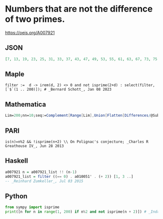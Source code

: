 # Numbers that are not the difference of two primes\.
https://oeis.org/A007921
## JSON
```JSON
[7, 13, 19, 23, 25, 31, 33, 37, 43, 47, 49, 53, 55, 61, 63, 67, 73, 75, 79, 83, 85, 89, 91, 93, 97, 103, 109, 113, 115, 117, 119, 121, 123, 127, 131, 133, 139, 141, 143, 145, 151, 153, 157, 159, 163, 167, 169, 173, 175, 181, 183, 185, 187, 193]
```
## Maple
```Maple
filter :=  d -> irem(d, 2) <> 0 and not isprime(2+d) : select(filter, [`$`(1 .. 200)]); # _Bernard Schott_, Jan 08 2023
```
## Mathematica
```Mathematica
Lim=200;nn=10;seq:=Complement[Range[Lim],Union[Flatten[Differences/@Subsets[Prime[Range[nn]],{2}]]]];Until[AllTrue[seq,OddQ],nn++];seq (* _James C. McMahon_, May 04 2024 *)
```
## PARI
```PARI
is(n)=n%2 && !isprime(n+2) \\ On Polignac's conjecture; _Charles R Greathouse IV_, Jun 28 2013
```
## Haskell
```Haskell
a007921 n = a007921_list !! (n-1)
a007921_list = filter ((== 0) . a010051' . (+ 2)) [1, 3 ..]
-- _Reinhard Zumkeller_, Jul 03 2015
```
## Python
```Python
from sympy import isprime
print([n for n in range(1, 200) if n%2 and not isprime(n + 2)]) # _Indranil Ghosh_, Jun 15 2017, after _Charles R Greathouse IV_
```

